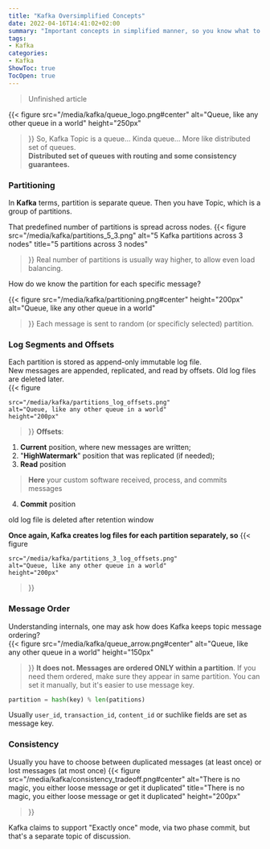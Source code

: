 ```yaml
---
title: "Kafka Oversimplified Concepts"
date: 2022-04-16T14:41:02+02:00
summary: "Important concepts in simplified manner, so you know what to expect"
tags:
- Kafka
categories:
- Kafka
ShowToc: true
TocOpen: true
---
```


> Unfinished article


{{< figure
	src="/media/kafka/queue_logo.png#center"
	alt="Queue, like any other queue in a world"
	height="250px"
>}}
So, Kafka Topic is a queue... Kinda queue... More like distributed set of queues.  
**Distributed set of queues with routing and some consistency guarantees.**


### Partitioning
In **Kafka** terms, partition is separate queue.
Then you have Topic, which is a group of partitions.

That predefined number of partitions is spread across nodes.
{{< figure
	src="/media/kafka/partitions_5_3.png"
	alt="5 Kafka partitions across 3 nodes"
	title="5 partitions across 3 nodes"
>}}
Real number of partitions is usually way higher, to allow even load balancing.



How do we know the partition for each specific message?


{{< figure
	src="/media/kafka/partitioning.png#center"
	height="200px"
	alt="Queue, like any other queue in a world"
>}}
Each message is sent to random (or specificly selected) partition.

### Log Segments and Offsets
Each partition is stored as append-only immutable log file.  
New messages are appended, replicated, and read by offsets. Old log files are deleted later.  
{{< figure

	src="/media/kafka/partitions_log_offsets.png"
	alt="Queue, like any other queue in a world"
	height="200px"
>}}
**Offsets**:
1. **Current** position, where new messages are written;
2. "**HighWatermark**" position that was replicated (if needed);
3. **Read** position
> **Here** your custom software received, process, and commits messages
4. **Commit** position

old log file is deleted after retention window


**Once again, Kafka creates log files for each partition separately, so**
{{< figure

	src="/media/kafka/partitions_3_log_offsets.png"
	alt="Queue, like any other queue in a world"
	height="200px"
>}}



### Message Order
Understanding internals, one may ask how does Kafka keeps topic message ordering?  
{{< figure
	src="/media/kafka/queue_arrow.png#center"
	alt="Queue, like any other queue in a world"
	height="150px"
>}}
**It does not. Messages are ordered ONLY within a partition**. If you need them ordered, make sure they appear in same partition. You can set it manually, but it's easier to use message key.
```python
partition = hash(key) % len(patitions)
```
Usually `user_id`, `transaction_id`, `content_id` or suchlike fields are set as message key.



### Consistency

Usually you have to choose between duplicated messages (at least once) or lost messages (at most once)
{{< figure
	src="/media/kafka/consistency_tradeoff.png#center"
	alt="There is no magic, you either loose message or get it duplicated"
	title="There is no magic, you either loose message or get it duplicated"
	height="200px"
>}}

Kafka claims to support "Exactly once" mode, via two phase commit, but that's a separate topic of discussion.









